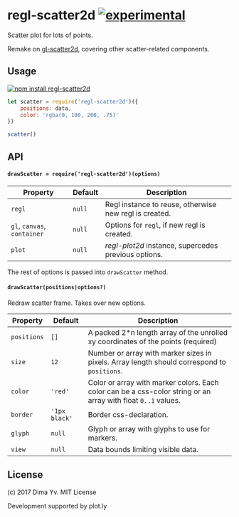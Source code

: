 # regl-scatter2d [![experimental](https://img.shields.io/badge/stability-unstable-green.svg)](http://github.com/badges/stability-badges)

Scatter plot for lots of points.

Remake on [gl-scatter2d](https://github.com/gl-vis/gl-scatter2d), covering other scatter-related components.

## Usage

[![npm install regl-scatter2d](https://nodei.co/npm/regl-scatter2d.png?mini=true)](https://npmjs.org/package/regl-scatter2d/)

```js
let scatter = require('regl-scatter2d')({
	positions: data,
	color: 'rgba(0, 100, 200, .75)'
})

scatter()
```

## API

#### `drawScatter = require('regl-scatter2d')(options)`

| Property | Default | Description |
|---|---|---|
| `regl` | `null` | Regl instance to reuse, otherwise new regl is created. |
| `gl`, `canvas`, `container` | `null` | Options for `regl`, if new regl is created. |
| `plot` | `null` | _regl-plot2d_ instance, supercedes previous options. |

The rest of options is passed into `drawScatter` method.

#### `drawScatter(positions|options?)`

Redraw scatter frame. Takes over new options.

| Property | Default | Description |
|---|---|---|
| `positions` | `[]` | A packed 2*n length array of the unrolled xy coordinates of the points (required) |
| `size` | `12` | Number or array with marker sizes in pixels. Array length should correspond to `positions`. |
| `color` | `'red'` | Color or array with marker colors. Each color can be a css-color string or an array with float `0..1` values. |
| `border` | `'1px black'` | Border css-declaration. |
| `glyph` | `null` | Glyph or array with glyphs to use for markers. |
| `view` | `null` | Data bounds limiting visible data. |

## License

(c) 2017 Dima Yv. MIT License

Development supported by plot.ly
